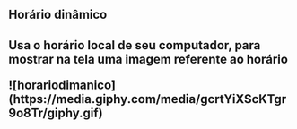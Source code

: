 <h2>Horário dinâmico<h2>
<p>Usa o horário local de seu computador, para mostrar na tela uma imagem referente ao horário<p>
![horariodimanico](https://media.giphy.com/media/gcrtYiXScKTgr9o8Tr/giphy.gif)

